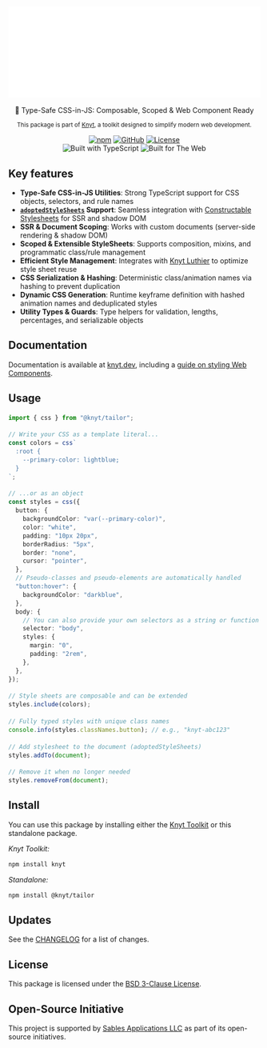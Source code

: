 <div align="center">

[![Knyt](./docs/banner.svg)](https://knyt.dev/s/tailor)

👔 Type-Safe CSS-in-JS: Composable, Scoped & Web Component Ready

<small>

This package is part of [Knyt](https://knyt.dev/), a toolkit designed to simplify modern web development.

</small>

[![npm](https://img.shields.io/npm/v/@knyt/tailor?style=flat-square&labelColor=444)](https://www.npmjs.com/package/@knyt/tailor)
[![GitHub](https://img.shields.io/badge/Source_Code-black?style=flat-square&label=GitHub&labelColor=444)](https://github.com/sables-app/knyt/tree/main/packages/tailor)
[![License](https://img.shields.io/badge/License-BSD_3_Clause-blue?style=flat-square&labelColor=444)](https://github.com/sables-app/knyt/blob/main/LICENSE)
<br />
![Built with TypeScript](https://img.shields.io/badge/Built%20with-TypeScript-3178c6.svg?style=flat-square&logo=typescript&labelColor=444)
![Built for The Web](https://img.shields.io/badge/Built_for-The_Web-e34f26.svg?style=flat-square&logo=HTML5&labelColor=444)

</div>

## Key features

- **Type-Safe CSS-in-JS Utilities**: Strong TypeScript support for CSS objects, selectors, and rule names
- **[`adoptedStyleSheets`][adoptedStyleSheets] Support**: Seamless integration with [Constructable Stylesheets][] for SSR and shadow DOM
- **SSR & Document Scoping**: Works with custom documents (server-side rendering & shadow DOM)
- **Scoped & Extensible StyleSheets**: Supports composition, mixins, and programmatic class/rule management
- **Efficient Style Management**: Integrates with [Knyt Luthier](https://knyt.dev/s/luthier) to optimize style sheet reuse
- **CSS Serialization & Hashing**: Deterministic class/animation names via hashing to prevent duplication
- **Dynamic CSS Generation**: Runtime keyframe definition with hashed animation names and deduplicated styles
- **Utility Types & Guards**: Type helpers for validation, lengths, percentages, and serializable objects

[adoptedStyleSheets]: https://developer.mozilla.org/en-US/docs/Web/API/ShadowRoot/adoptedStyleSheets
[Constructable Stylesheets]: https://web.dev/articles/constructable-stylesheets

## Documentation

Documentation is available at [knyt.dev](https://knyt.dev), including a [guide on styling Web Components](https://knyt.dev/guide/web-components/styling).

## Usage

```ts
import { css } from "@knyt/tailor";

// Write your CSS as a template literal...
const colors = css`
  :root {
    --primary-color: lightblue;
  }
`;

// ...or as an object
const styles = css({
  button: {
    backgroundColor: "var(--primary-color)",
    color: "white",
    padding: "10px 20px",
    borderRadius: "5px",
    border: "none",
    cursor: "pointer",
  },
  // Pseudo-classes and pseudo-elements are automatically handled
  "button:hover": {
    backgroundColor: "darkblue",
  },
  body: {
    // You can also provide your own selectors as a string or function
    selector: "body",
    styles: {
      margin: "0",
      padding: "2rem",
    },
  },
});

// Style sheets are composable and can be extended
styles.include(colors);

// Fully typed styles with unique class names
console.info(styles.classNames.button); // e.g., "knyt-abc123"

// Add stylesheet to the document (adoptedStyleSheets)
styles.addTo(document);

// Remove it when no longer needed
styles.removeFrom(document);
```

## Install

You can use this package by installing either the [Knyt Toolkit](https://knyt.dev/s/toolkit) or this standalone package.

_Knyt Toolkit:_

```sh
npm install knyt
```

_Standalone:_

```sh
npm install @knyt/tailor
```

## Updates

See the [CHANGELOG](./CHANGELOG.md) for a list of changes.

## License

This package is licensed under the [BSD 3-Clause License](./LICENSE).

## Open-Source Initiative

This project is supported by [Sables Applications LLC](https://sables.app) as part of its open-source initiatives.

